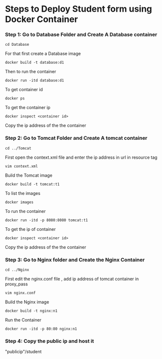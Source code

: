 # Steps to Deploy Student form using Docker Container

### Step 1: Go to Database Folder and Create A Database container
````
cd Database
````
For that first create a Database image
````
docker build -t database:d1
````
Then to run the container 
````
docker run -itd database:d1
````
To get container id 
````
docker ps
````
To get the container ip 
````
docker inspect <container id>
````
Copy the ip address of the the container

### Step 2: Go to Tomcat Folder and Create A tomcat container
````
cd ../Tomcat
````
First open the context.xml file and enter the ip address in url in resource tag 
````
vim context.xml
````
Build the Tomcat image
````
docker build -t tomcat:t1
````
To list the images
````
docker images
````
To run the container 
````
docker run -itd -p 8080:8080 tomcat:t1
````
To get the ip of container 
````
docker inspect <container id>
````
Copy the ip address of the the container

### Step 3: Go to Nginx folder and Create the Nginx Container
````
cd ../Nginx
````
First edit the nginx.conf file , add ip address of tomcat container in proxy_pass
````
vim nginx.conf
````
Build the Nginx image 
````
docker build -t nginx:n1
````
Run the Container
````
docker run -itd -p 80:80 nginx:n1
````

### Step 4: Copy the public ip and host it 

"publicip"/student
